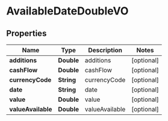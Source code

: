
# AvailableDateDoubleVO

## Properties
Name | Type | Description | Notes
------------ | ------------- | ------------- | -------------
**additions** | **Double** | additions |  [optional]
**cashFlow** | **Double** | cashFlow |  [optional]
**currencyCode** | **String** | currencyCode |  [optional]
**date** | **String** | date |  [optional]
**value** | **Double** | value |  [optional]
**valueAvailable** | **Double** | valueAvailable |  [optional]



